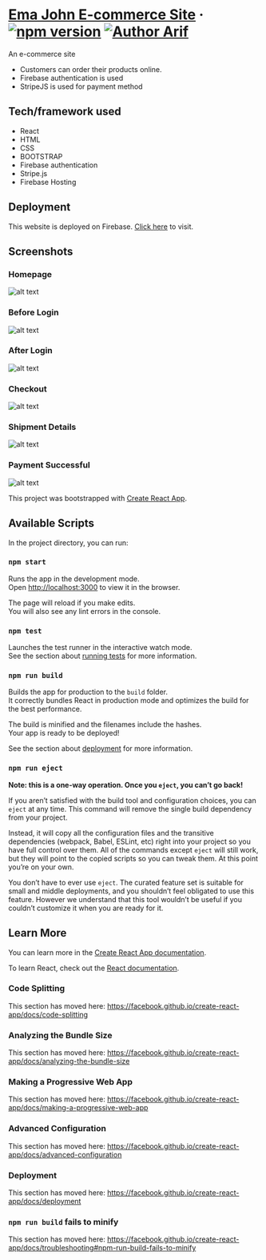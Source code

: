 # [Ema John E-commerce Site](https://simple-ema-john.web.app/) &middot; [![npm version](https://img.shields.io/npm/v/react.svg?style=flat)](https://www.npmjs.com/package/react) [![Author Arif](https://img.shields.io/badge/Author-Arif-%3C%3E)](https://www.facebook.com/ProArif0)


An e-commerce site  
- Customers can order their products online. 
- Firebase authentication is used
- StripeJS is used for payment method


## Tech/framework used
- React
- HTML
- CSS
- BOOTSTRAP
- Firebase authentication
- Stripe.js
- Firebase Hosting




## Deployment
This website is deployed on Firebase. [Click here](https://simple-ema-john.web.app/) to visit.

## Screenshots

### Homepage
![alt text](https://i.ibb.co/ydS8dmt/ema-john1.png)

### Before Login
![alt text](https://i.ibb.co/syqM8zn/ema-john2.png)

### After Login
![alt text](https://i.ibb.co/Yk1ngB7/ema-john3.png)

### Checkout
![alt text](https://i.ibb.co/ZMVyGJP/ema-john4.png)

### Shipment Details
![alt text](https://i.ibb.co/J7DBcQL/ema-john5.png)

### Payment Successful
![alt text](https://i.ibb.co/6D6645k/ema-john6.png)






This project was bootstrapped with [Create React App](https://github.com/facebook/create-react-app).

## Available Scripts

In the project directory, you can run:

### `npm start`

Runs the app in the development mode.<br />
Open [http://localhost:3000](http://localhost:3000) to view it in the browser.

The page will reload if you make edits.<br />
You will also see any lint errors in the console.

### `npm test`

Launches the test runner in the interactive watch mode.<br />
See the section about [running tests](https://facebook.github.io/create-react-app/docs/running-tests) for more information.

### `npm run build`

Builds the app for production to the `build` folder.<br />
It correctly bundles React in production mode and optimizes the build for the best performance.

The build is minified and the filenames include the hashes.<br />
Your app is ready to be deployed!

See the section about [deployment](https://facebook.github.io/create-react-app/docs/deployment) for more information.

### `npm run eject`

**Note: this is a one-way operation. Once you `eject`, you can’t go back!**

If you aren’t satisfied with the build tool and configuration choices, you can `eject` at any time. This command will remove the single build dependency from your project.

Instead, it will copy all the configuration files and the transitive dependencies (webpack, Babel, ESLint, etc) right into your project so you have full control over them. All of the commands except `eject` will still work, but they will point to the copied scripts so you can tweak them. At this point you’re on your own.

You don’t have to ever use `eject`. The curated feature set is suitable for small and middle deployments, and you shouldn’t feel obligated to use this feature. However we understand that this tool wouldn’t be useful if you couldn’t customize it when you are ready for it.

## Learn More

You can learn more in the [Create React App documentation](https://facebook.github.io/create-react-app/docs/getting-started).

To learn React, check out the [React documentation](https://reactjs.org/).

### Code Splitting

This section has moved here: https://facebook.github.io/create-react-app/docs/code-splitting

### Analyzing the Bundle Size

This section has moved here: https://facebook.github.io/create-react-app/docs/analyzing-the-bundle-size

### Making a Progressive Web App

This section has moved here: https://facebook.github.io/create-react-app/docs/making-a-progressive-web-app

### Advanced Configuration

This section has moved here: https://facebook.github.io/create-react-app/docs/advanced-configuration

### Deployment

This section has moved here: https://facebook.github.io/create-react-app/docs/deployment

### `npm run build` fails to minify

This section has moved here: https://facebook.github.io/create-react-app/docs/troubleshooting#npm-run-build-fails-to-minify

